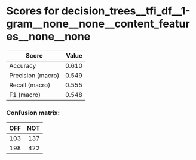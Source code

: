 # Scores for decision_trees__tfi_df__1-gram__none__none__content_features__none__none
|      Score      |Value|
|-----------------|----:|
|Accuracy         |0.610|
|Precision (macro)|0.549|
|Recall (macro)   |0.555|
|F1 (macro)       |0.548|

### Confusion matrix:
|OFF|NOT|
|--:|--:|
|103|137|
|198|422|
